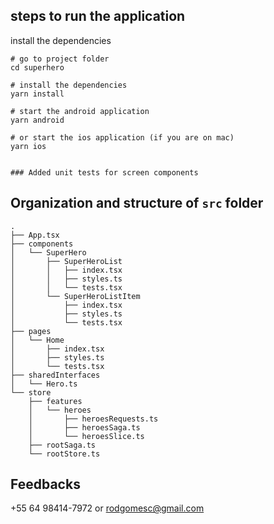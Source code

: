 ## steps to run the application

install the dependencies

```shell
# go to project folder
cd superhero

# install the dependencies
yarn install

# start the android application
yarn android

# or start the ios application (if you are on mac)
yarn ios


### Added unit tests for screen components

```

## Organization and structure of `src` folder

```shell
.
├── App.tsx
├── components
│   └── SuperHero
│       ├── SuperHeroList
│       │   ├── index.tsx
│       │   ├── styles.ts
│       │   └── tests.tsx
│       └── SuperHeroListItem
│           ├── index.tsx
│           ├── styles.ts
│           └── tests.tsx
├── pages
│   └── Home
│       ├── index.tsx
│       ├── styles.ts
│       └── tests.tsx
├── sharedInterfaces
│   └── Hero.ts
└── store
    ├── features
    │   └── heroes
    │       ├── heroesRequests.ts
    │       ├── heroesSaga.ts
    │       └── heroesSlice.ts
    ├── rootSaga.ts
    └── rootStore.ts
```

## Feedbacks

+55 64 98414-7972 or rodgomesc@gmail.com
